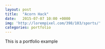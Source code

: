 ```yaml
---
layout: post
title:  "Acorn Hack"
date:   2015-07-07 10:00 +0000
img: 'http://lorempixel.com/398/103/sports/'
categories: portfolio
---
```


This is a portfolio example
